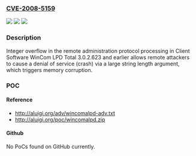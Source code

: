### [CVE-2008-5159](https://cve.mitre.org/cgi-bin/cvename.cgi?name=CVE-2008-5159)
![](https://img.shields.io/static/v1?label=Product&message=n%2Fa&color=blue)
![](https://img.shields.io/static/v1?label=Version&message=n%2Fa&color=blue)
![](https://img.shields.io/static/v1?label=Vulnerability&message=n%2Fa&color=brighgreen)

### Description

Integer overflow in the remote administration protocol processing in Client Software WinCom LPD Total 3.0.2.623 and earlier allows remote attackers to cause a denial of service (crash) via a large string length argument, which triggers memory corruption.

### POC

#### Reference
- http://aluigi.org/adv/wincomalpd-adv.txt
- http://aluigi.org/poc/wincomalpd.zip

#### Github
No PoCs found on GitHub currently.

